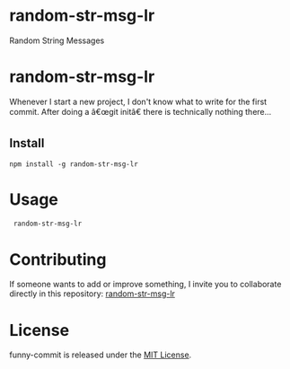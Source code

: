 # random-str-msg-lr
Random String Messages


# random-str-msg-lr

Whenever I start a new project, I don't know what to write for the first commit. After doing a â€œgit initâ€ there is technically nothing there...

## Install

```npm
npm install -g random-str-msg-lr
```

# Usage

```bash
 random-str-msg-lr
```

# Contributing

If someone wants to add or improve something, I invite you to collaborate directly in this repository: [random-str-msg-lr](git@github.com:IngLuisRamirez/random-str-msg-lr.git)

# License

funny-commit is released under the [MIT License](https://opensource.org/licenses/MIT).